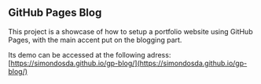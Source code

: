 ## GitHub Pages Blog

This project is a showcase of how to setup a portfolio website using GitHub Pages, with the main accent put on the blogging part.

Its demo can be accessed at the following adress: [https://simondosda.github.io/gp-blog/](https://simondosda.github.io/gp-blog/)
